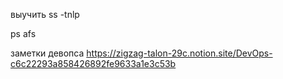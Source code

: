 выучить
ss -tnlp

ps afs

заметки девопса
https://zigzag-talon-29c.notion.site/DevOps-c6c22293a858426892fe9633a1e3c53b